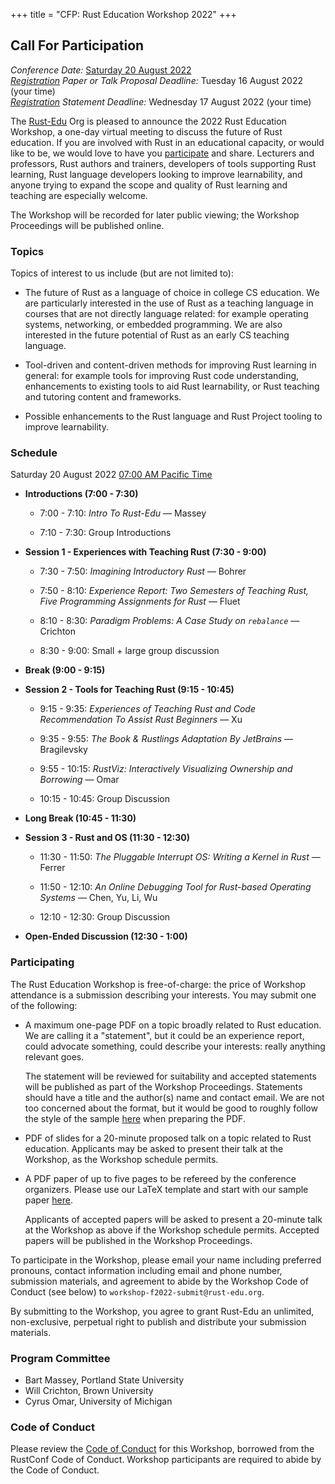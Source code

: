 +++
title = "CFP: Rust Education Workshop 2022"
+++

## Call For Participation

*Conference Date:* [Saturday 20 August 2022](#schedule)  
*[Registration](#participating) Paper or Talk Proposal Deadline:* Tuesday 16 August 2022 (your time)  
*[Registration](#participating) Statement Deadline:* Wednesday 17 August 2022 (your time)

The [Rust-Edu](http://rust-edu.org) Org is pleased to
announce the 2022 Rust Education Workshop, a one-day virtual
meeting to discuss the future of Rust education. If you are
involved with Rust in an educational capacity, or would like
to be, we would love to have you [participate](#participating) and
share. Lecturers and professors, Rust authors and trainers,
developers of tools supporting Rust learning, Rust language
developers looking to improve learnability, and anyone
trying to expand the scope and quality of Rust learning and
teaching are especially welcome.

The Workshop will be recorded for later public viewing; the
Workshop Proceedings will be published online.

### Topics

Topics of interest to us include (but are not limited to):

* The future of Rust as a language of choice in college CS
  education. We are particularly interested in the use of
  Rust as a teaching language in courses that are not
  directly language related: for example operating systems,
  networking, or embedded programming. We are also
  interested in the future potential of Rust as an early CS
  teaching language.

* Tool-driven and content-driven methods for improving Rust
  learning in general: for example tools for improving Rust
  code understanding, enhancements to existing tools to aid
  Rust learnability, or Rust teaching and tutoring content
  and frameworks.

* Possible enhancements to the Rust language and Rust
  Project tooling to improve learnability.

### Schedule
Saturday 20 August 2022 [07:00 AM Pacific Time](https://www.inyourowntime.zone/2022-08-20_07.00_America.Los_Angeles)

* **Introductions (7:00 - 7:30)**

  * 7:00 - 7:10: *Intro To Rust-Edu* — Massey

  * 7:10 - 7:30: Group Introductions

* **Session 1 - Experiences with Teaching Rust (7:30 - 9:00)**

  * 7:30 - 7:50: *Imagining Introductory Rust* — Bohrer

  * 7:50 - 8:10: *Experience Report: Two Semesters of Teaching
    Rust, Five Programming Assignments for Rust* — Fluet

  * 8:10 - 8:30: *Paradigm Problems: A Case Study on
    `rebalance`* — Crichton

  * 8:30 - 9:00: Small + large group discussion

* **Break (9:00 - 9:15)**

* **Session 2 - Tools for Teaching Rust (9:15 - 10:45)**

  * 9:15 - 9:35: *Experiences of Teaching Rust and Code Recommendation
    To Assist Rust Beginners* — Xu

  * 9:35 - 9:55: *The Book & Rustlings Adaptation By
    JetBrains*  — Bragilevsky

  * 9:55 - 10:15: *RustViz: Interactively Visualizing
    Ownership and Borrowing*  — Omar

  * 10:15 - 10:45: Group Discussion

* **Long Break (10:45 - 11:30)**

* **Session 3 - Rust and OS (11:30 - 12:30)**

  * 11:30 - 11:50: *The Pluggable Interrupt OS: Writing a
    Kernel in Rust* — Ferrer

  * 11:50 - 12:10: *An Online Debugging Tool for Rust-based
    Operating Systems*  — Chen, Yu, Li, Wu

  * 12:10 - 12:30: Group Discussion

* **Open-Ended Discussion (12:30 - 1:00)**

### Participating

The Rust Education Workshop is free-of-charge: the price of
Workshop attendance is a submission describing your
interests. You may submit one of the following:

* A maximum one-page PDF on a topic broadly related to Rust
  education. We are calling it a "statement", but it could
  be an experience report, could advocate something, could
  describe your interests: really anything relevant goes.

  The statement will be reviewed for suitability and
  accepted statements will be published as part of the
  Workshop Proceedings. Statements should have a title and
  the author(s) name and contact email. We are not too
  concerned about the format, but it would be good to
  roughly follow the style of the sample
  [here](/workshop/statement-template.pdf) when preparing
  the PDF.

* PDF of slides for a 20-minute proposed talk on a topic
  related to Rust education. Applicants may be asked to
  present their talk at the Workshop, as the Workshop
  schedule permits.

* A PDF paper of up to five pages to be refereed by the
  conference organizers. Please use our LaTeX template and start
  with our sample paper [here](paper-format-latex/).

  Applicants of accepted papers will be asked to present a
  20-minute talk at the Workshop as above if the Workshop
  schedule permits. Accepted papers will be published in the
  Workshop Proceedings.

To participate in the Workshop, please email your name
including preferred pronouns, contact information including
email and phone number, submission materials, and agreement
to abide by the Workshop Code of Conduct (see below) to
`workshop-f2022-submit@rust-edu.org`.

By submitting to the Workshop, you agree to grant Rust-Edu
an unlimited, non-exclusive, perpetual right to publish and
distribute your submission materials.

### Program Committee

* Bart Massey, Portland State University
* Will Crichton, Brown University
* Cyrus Omar, University of Michigan

### Code of Conduct

Please review the [Code of Conduct](code-of-conduct) for
this Workshop, borrowed from the RustConf Code of Conduct.
Workshop participants are required to abide by the Code of
Conduct.
